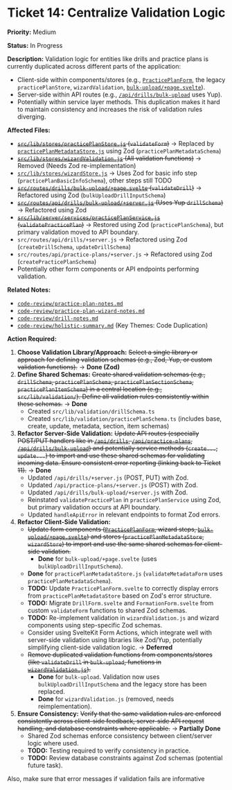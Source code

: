 # Ticket 14: Centralize Validation Logic

**Priority:** Medium

**Status:** In Progress

**Description:** Validation logic for entities like drills and practice plans is currently duplicated across different parts of the application:

- Client-side within components/stores (e.g., [`PracticePlanForm`](src/routes/practice-plans/PracticePlanForm.svelte), the legacy `practicePlanStore`, `wizardValidation`, [`bulk-upload/+page.svelte`](src/routes/drills/bulk-upload/+page.svelte)).
- Server-side within API routes (e.g., [`/api/drills/bulk-upload`](src/routes/api/drills/bulk-upload/+server.js) uses Yup).
- Potentially within service layer methods.
  This duplication makes it hard to maintain consistency and increases the risk of validation rules diverging.

**Affected Files:**

- ~~[`src/lib/stores/practicePlanStore.js`](src/lib/stores/practicePlanStore.js) (`validateForm`)~~ -> Replaced by [`practicePlanMetadataStore.js`](src/lib/stores/practicePlanMetadataStore.js) using Zod (`practicePlanMetadataSchema`)
- ~~[`src/lib/stores/wizardValidation.js`](src/lib/stores/wizardValidation.js) (All validation functions)~~ -> Removed (Needs Zod re-implementation)
- [`src/lib/stores/wizardStore.js`](src/lib/stores/wizardStore.js) -> Uses Zod for basic info step (`practicePlanBasicInfoSchema`), other steps still TODO
- ~~[`src/routes/drills/bulk-upload/+page.svelte`](src/routes/drills/bulk-upload/+page.svelte) (`validateDrill`)~~ -> Refactored using Zod (`bulkUploadDrillInputSchema`)
- ~~[`src/routes/api/drills/bulk-upload/+server.js`](src/routes/api/drills/bulk-upload/+server.js) (Uses Yup `drillSchema`)~~ -> Refactored using Zod
- ~~[`src/lib/server/services/practicePlanService.js`](src/lib/server/services/practicePlanService.js) (`validatePracticePlan`)~~ -> Restored using Zod (`practicePlanSchema`), but primary validation moved to API boundary.
- `src/routes/api/drills/+server.js` -> Refactored using Zod (`createDrillSchema`, `updateDrillSchema`)
- `src/routes/api/practice-plans/+server.js` -> Refactored using Zod (`createPracticePlanSchema`)
- Potentially other form components or API endpoints performing validation.

**Related Notes:**

- [`code-review/practice-plan-notes.md`](code-review/practice-plan-notes.md)
- [`code-review/practice-plan-wizard-notes.md`](code-review/practice-plan-wizard-notes.md)
- [`code-review/drill-notes.md`](code-review/drill-notes.md)
- [`code-review/holistic-summary.md`](code-review/holistic-summary.md) (Key Themes: Code Duplication)

**Action Required:**

1.  **Choose Validation Library/Approach:** ~~Select a single library or approach for defining validation schemas (e.g., Zod, Yup, or custom validation functions).~~ -> **Done (Zod)**
2.  **Define Shared Schemas:** ~~Create shared validation schemas (e.g., `drillSchema`, `practicePlanSchema`, `practicePlanSectionSchema`, `practicePlanItemSchema`) in a central location (e.g., `src/lib/validation/`). Define all validation rules consistently within these schemas.~~ -> **Done**
    - Created `src/lib/validation/drillSchema.ts`
    - Created `src/lib/validation/practicePlanSchema.ts` (includes base, create, update, metadata, section, item schemas)
3.  **Refactor Server-Side Validation:** ~~Update API routes (especially POST/PUT handlers like in [`/api/drills`](src/routes/api/drills/+server.js), [`/api/practice-plans`](src/routes/api/practice-plans/+server.js), [`/api/drills/bulk-upload`](src/routes/api/drills/bulk-upload/+server.js)) and potentially service methods (`create...`, `update...`) to import and use these shared schemas for validating incoming data. Ensure consistent error reporting (linking back to Ticket 11).~~ -> **Done**
    - Updated `/api/drills/+server.js` (POST, PUT) with Zod.
    - Updated `/api/practice-plans/+server.js` (POST) with Zod.
    - Updated `/api/drills/bulk-upload/+server.js` with Zod.
    - Reinstated `validatePracticePlan` in `practicePlanService` using Zod, but primary validation occurs at API boundary.
    - Updated `handleApiError` in relevant endpoints to format Zod errors.
4.  **Refactor Client-Side Validation:**
    - ~~Update form components ([`PracticePlanForm`](src/routes/practice-plans/PracticePlanForm.svelte), wizard steps, [`bulk-upload/+page.svelte`](src/routes/drills/bulk-upload/+page.svelte)) and stores (`practicePlanMetadataStore`, `wizardStore`) to import and use the same shared schemas for client-side validation.~~
      - **Done** for `bulk-upload/+page.svelte` (uses `bulkUploadDrillInputSchema`).
     - **Done** for `practicePlanMetadataStore.js` (`validateMetadataForm` uses `practicePlanMetadataSchema`).
     - **TODO:** Update `PracticePlanForm.svelte` to correctly display errors from `practicePlanMetadataStore` based on Zod's error structure.
     - **TODO:** Migrate `DrillForm.svelte` and `FormationForm.svelte` from custom `validateForm` functions to shared Zod schemas.
      - **TODO:** Re-implement validation in `wizardValidation.js` and wizard components using step-specific Zod schemas.
    - Consider using SvelteKit Form Actions, which integrate well with server-side validation using libraries like Zod/Yup, potentially simplifying client-side validation logic. -> **Deferred**
    - ~~Remove duplicated validation functions from components/stores (like `validateDrill` in `bulk-upload`, functions in [`wizardValidation.js`](src/lib/stores/wizardValidation.js)).~~
      - **Done** for `bulk-upload`. Validation now uses `bulkUploadDrillInputSchema` and the legacy store has been replaced.
      - **Done** for `wizardValidation.js` (removed, needs reimplementation).
5.  **Ensure Consistency:** ~~Verify that the same validation rules are enforced consistently across client-side feedback, server-side API request handling, and database constraints where applicable.~~ -> **Partially Done**
    - Shared Zod schemas enforce consistency between client/server logic where used.
    - **TODO:** Testing required to verify consistency in practice.
    - **TODO:** Review database constraints against Zod schemas (potential future task).

Also, make sure that error messages if validation fails are informative
